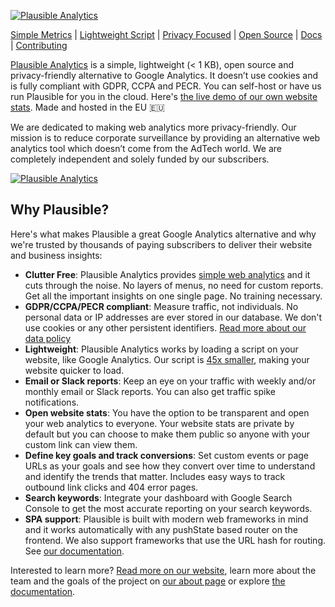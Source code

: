 [![Plausible Analytics](https://raw.githubusercontent.com/plausible/docs/master/static/img/plausible-analytics-icon-top.png)](https://plausible.io/)

[Simple Metrics](https://plausible.io/simple-web-analytics) | [Lightweight Script](https://plausible.io/lightweight-web-analytics) | [Privacy Focused](https://plausible.io/privacy-focused-web-analytics) | [Open Source](https://plausible.io/open-source-website-analytics) | [Docs](https://plausible.io/docs) | [Contributing](https://github.com/plausible/analytics/blob/master/CONTRIBUTING.md)  
  

[Plausible Analytics](https://plausible.io/) is a simple, lightweight (< 1 KB), open source and privacy-friendly alternative to Google Analytics. It doesn’t use cookies and is fully compliant with GDPR, CCPA and PECR. You can self-host or have us run Plausible for you in the cloud. Here's [the live demo of our own website stats](https://plausible.io/plausible.io). Made and hosted in the EU 🇪🇺

We are dedicated to making web analytics more privacy-friendly. Our mission is to reduce corporate surveillance by providing an alternative web analytics tool which doesn’t come from the AdTech world. We are completely independent and solely funded by our subscribers.

[![Plausible Analytics](https://camo.githubusercontent.com/74a68bf1e55052517b1eab2e7ec8fb12a2f065e5cd6f12dd2a5002f6dcdc0d82/68747470733a2f2f706c61757369626c652e696f2f646f63732f696d672f706c61757369626c652d616e616c79746963732e706e67)](https://camo.githubusercontent.com/74a68bf1e55052517b1eab2e7ec8fb12a2f065e5cd6f12dd2a5002f6dcdc0d82/68747470733a2f2f706c61757369626c652e696f2f646f63732f696d672f706c61757369626c652d616e616c79746963732e706e67)

## Why Plausible?

Here's what makes Plausible a great Google Analytics alternative and why we're trusted by thousands of paying subscribers to deliver their website and business insights:

-   **Clutter Free**: Plausible Analytics provides [simple web analytics](https://plausible.io/simple-web-analytics) and it cuts through the noise. No layers of menus, no need for custom reports. Get all the important insights on one single page. No training necessary.
-   **GDPR/CCPA/PECR compliant**: Measure traffic, not individuals. No personal data or IP addresses are ever stored in our database. We don't use cookies or any other persistent identifiers. [Read more about our data policy](https://plausible.io/data-policy)
-   **Lightweight**: Plausible Analytics works by loading a script on your website, like Google Analytics. Our script is [45x smaller](https://plausible.io/lightweight-web-analytics), making your website quicker to load.
-   **Email or Slack reports**: Keep an eye on your traffic with weekly and/or monthly email or Slack reports. You can also get traffic spike notifications.
-   **Open website stats**: You have the option to be transparent and open your web analytics to everyone. Your website stats are private by default but you can choose to make them public so anyone with your custom link can view them.
-   **Define key goals and track conversions**: Set custom events or page URLs as your goals and see how they convert over time to understand and identify the trends that matter. Includes easy ways to track outbound link clicks and 404 error pages.
-   **Search keywords**: Integrate your dashboard with Google Search Console to get the most accurate reporting on your search keywords.
-   **SPA support**: Plausible is built with modern web frameworks in mind and it works automatically with any pushState based router on the frontend. We also support frameworks that use the URL hash for routing. See [our documentation](https://plausible.io/docs/hash-based-routing).

Interested to learn more? [Read more on our website](https://plausible.io), learn more about the team and the goals of the project on [our about page](https://plausible.io/about) or explore [the documentation](https://plausible.io/docs).